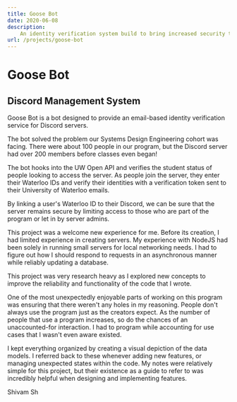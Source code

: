 ```yaml
---
title: Goose Bot
date: 2020-06-08
description:
    An identity verification system build to bring increased security to Discord servers.
url: /projects/goose-bot
---
```


# Goose Bot

## Discord Management System

Goose Bot is a bot designed to provide an email-based identity verification service for Discord servers.

The bot solved the problem our Systems Design Engineering cohort was facing. There were about 100 people in our program, but the Discord server had over 200 members before classes even began!

The bot hooks into the UW Open API and verifies the student status of people looking to access the server. As people join the server, they enter their Waterloo IDs and verify their identities with a verification token sent to their University of Waterloo emails.

By linking a user's Waterloo ID to their Discord, we can be sure that the server remains secure by limiting access to those who are part of the program or let in by server admins.

This project was a welcome new experience for me. Before its creation, I had limited experience in creating servers. My experience with NodeJS had been solely in running small servers for local networking needs.
I had to figure out how I should respond to requests in an asynchronous manner while reliably updating a database.

This project was very research heavy as I explored new concepts to improve the reliability and functionality of the code that I wrote.

One of the most unexpectedly enjoyable parts of working on this program was ensuring that there weren't any holes in my reasoning. People don't always use the program just as the creators expect. As the number of people that use a program increases, so do the chances of an unaccounted-for interaction. I had to program while accounting for use cases that I wasn't even aware existed.

I kept everything organized by creating a visual depiction of the data models. I referred back to these whenever adding new features, or managing unexpected states within the code. My notes were relatively simple for this project, but their existence as a guide to refer to was incredibly helpful when designing and implementing features.

Shivam Sh
